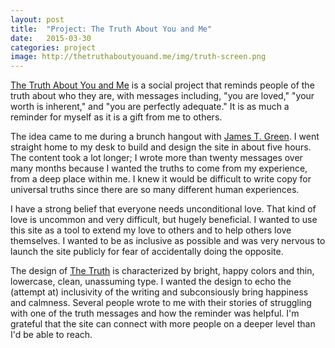 ```yaml
---
layout: post
title:  "Project: The Truth About You and Me"
date:   2015-03-30
categories: project
image: http://thetruthaboutyouand.me/img/truth-screen.png
---
```



[The Truth About You and Me](http://thetruthaboutyouand.me) is a social project that reminds people of the truth about who they are, with messages including, "you are loved," "your worth is inherent," and "you are perfectly adequate." It is as much a reminder for myself as it is a gift from me to others. 

<object data="{{ site.baseurl }}/img/SVG/portfolio-12.svg" type="image/svg+xml"></object>

The idea came to me during a brunch hangout with [James T. Green](http://jamestgreen.com). I went straight home to my desk to build and design the site in about five hours. The content took a lot longer; I wrote more than twenty messages over many months because I wanted the truths to come from my experience, from a deep place within me. I knew it would be difficult to write copy for universal truths since there are so many different human experiences.

<object data="{{ site.baseurl }}/img/SVG/portfolio-11.svg" type="image/svg+xml"></object>

I have a strong belief that everyone needs unconditional love. That kind of love is uncommon and very difficult, but hugely beneficial. I wanted to use this site as a tool to extend my love to others and to help others love themselves. I wanted to be as inclusive as possible and was very nervous to launch the site publicly for fear of accidentally doing the opposite. 

<object data="{{ site.baseurl }}/img/SVG/portfolio-10.svg" type="image/svg+xml"></object>

The design of [The Truth](http://thetruthaboutyouand.me) is characterized by bright, happy colors and thin, lowercase, clean, unassuming type. I wanted the design to echo the (attempt at) inclusivity of the writing and subconsiously bring happiness and calmness. Several people wrote to me with their stories of struggling with one of the truth messages and how the reminder was helpful. I'm grateful that the site can connect with more people on a deeper level than I'd be able to reach.

<object data="{{ site.baseurl }}/img/SVG/portfolio-13.svg" type="image/svg+xml"></object>